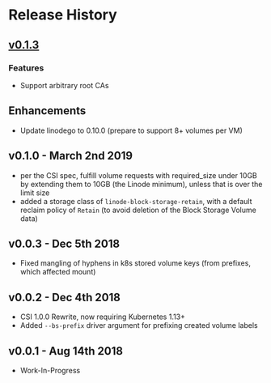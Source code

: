 # Release History

## [v0.1.3](https://github.com/linode/linode-blockstorage-csi-driver/compare/v0.1.0..v0.1.3)

### Features

* Support arbitrary root CAs

## Enhancements

* Update linodego to 0.10.0 (prepare to support 8+ volumes per VM)

## v0.1.0 - March 2nd 2019

* per the CSI spec, fulfill volume requests with required\_size under 10GB by extending them to 10GB (the Linode minimum), unless that is over the limit size
* added a storage class of `linode-block-storage-retain`, with a default reclaim policy of `Retain` (to avoid deletion of the Block Storage Volume data)

## v0.0.3 - Dec 5th 2018

* Fixed mangling of hyphens in k8s stored volume keys (from prefixes, which affected mount)

## v0.0.2 - Dec 4th 2018

* CSI 1.0.0 Rewrite, now requiring Kubernetes 1.13+
* Added `--bs-prefix` driver argument for prefixing created volume labels

## v0.0.1 - Aug 14th 2018

* Work-In-Progress
